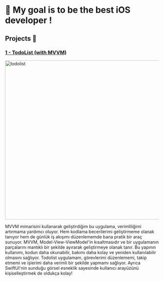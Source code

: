 #   My goal is to be the best iOS developer !

## Projects 🚀

### [1 - TodoList (with MVVM)](https://github.com/eneseken95/Swift_Projects/tree/main/TodoList)
<img width="520" alt="todolist" src="https://github.com/eneseken95/Swift_Projects/assets/144843964/89adf00e-80b7-4406-aa03-b41663c512e6">


MVVM mimarisini kullanarak geliştirdiğim bu uygulama, verimliliğimi artırmama yardımcı oluyor. Hem kodlama becerilerimi geliştirmeme olanak tanıyor hem de günlük iş akışımı düzenlememde bana pratik bir araç sunuyor. MVVM, Model-View-ViewModel'in kısaltmasıdır ve bir uygulamanın parçalarını mantıklı bir şekilde ayırarak geliştirmeye olanak tanır. Bu yapının kullanımı, kodun daha okunabilir, bakımı daha kolay ve yeniden kullanılabilir olmasını sağlıyor. Todolist uygulamam, görevlerimi düzenlememi, takip etmemi ve işlerimi daha verimli bir şekilde yapmamı sağlıyor. Ayrıca SwiftUI'nin sunduğu görsel esneklik sayesinde kullanıcı arayüzünü kişiselleştirmek de oldukça kolay!
